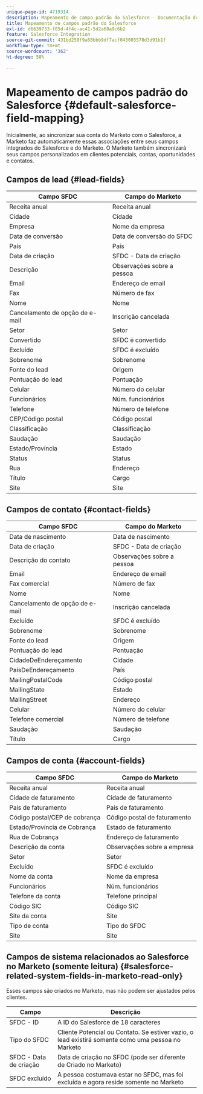```yaml
---
unique-page-id: 4719314
description: Mapeamento de campo padrão do Salesforce - Documentação do Marketo - Documentação do produto
title: Mapeamento de campos padrão do Salesforce
exl-id: d6639733-f85d-4f4c-ac41-5d2a68a9c6b2
feature: Salesforce Integration
source-git-commit: 431bd258f9a68bbb9df7acf043085578d3d91b1f
workflow-type: tm+mt
source-wordcount: '362'
ht-degree: 58%

---
```


# Mapeamento de campos padrão do Salesforce {#default-salesforce-field-mapping}

Inicialmente, ao sincronizar sua conta do Marketo com o Salesforce, a Marketo faz automaticamente essas associações entre seus campos integrados do Salesforce e do Marketo. O Marketo também sincronizará seus campos personalizados em clientes potenciais, contas, oportunidades e contatos.

## Campos de lead {#lead-fields}

| Campo SFDC | Campo do Marketo |
|---|---|
| Receita anual | Receita anual |
| Cidade | Cidade |
| Empresa | Nome da empresa |
| Data de conversão | Data de conversão do SFDC  |
| País | País |
| Data de criação | SFDC - Data de criação |
| Descrição | Observações sobre a pessoa |
| Email | Endereço de email |
| Fax | Número de fax |
| Nome | Nome |
| Cancelamento de opção de e-mail | Inscrição cancelada |
| Setor | Setor |
| Convertido | SFDC é convertido |
| Excluído | SFDC é excluído |
| Sobrenome | Sobrenome |
| Fonte do lead | Origem |
| Pontuação do lead | Pontuação |
| Celular | Número do celular |
| Funcionários | Núm. funcionários |
| Telefone | Número de telefone |
| CEP/Código postal | Código postal |
| Classificação | Classificação |
| Saudação | Saudação |
| Estado/Província | Estado |
| Status | Status |
| Rua | Endereço |
| Título | Cargo |
| Site | Site |

## Campos de contato {#contact-fields}

| Campo SFDC | Campo do Marketo |
|---|---|
| Data de nascimento | Data de nascimento |
| Data de criação | SFDC - Data de criação |
| Descrição do contato | Observações sobre a pessoa |
| Email | Endereço de email |
| Fax comercial | Número de fax |
| Nome | Nome |
| Cancelamento de opção de e-mail | Inscrição cancelada |
| Excluído | SFDC é excluído |
| Sobrenome | Sobrenome |
| Fonte do lead | Origem |
| Pontuação do lead | Pontuação |
| CidadeDeEndereçamento | Cidade |
| PaísDeEndereçamento | País |
| MailingPostalCode | Código postal |
| MailingState | Estado |
| MailingStreet | Endereço |
| Celular | Número do celular |
| Telefone comercial | Número de telefone |
| Saudação | Saudação |
| Título | Cargo |

## Campos de conta {#account-fields}

| Campo SFDC | Campo do Marketo |
|---|---|
| Receita anual | Receita anual |
| Cidade de faturamento | Cidade de faturamento |
| País de faturamento | País de faturamento |
| Código postal/CEP de cobrança | Código postal de faturamento |
| Estado/Província de Cobrança | Estado de faturamento |
| Rua de Cobrança | Endereço de faturamento |
| Descrição da conta | Observações sobre a empresa |
| Setor | Setor |
| Excluído | SFDC é excluído |
| Nome da conta | Nome da empresa |
| Funcionários | Núm. funcionários |
| Telefone da conta | Telefone principal |
| Código SIC | Código SIC |
| Site da conta | Site |
| Tipo de conta | Tipo do SFDC |
| Site | Site |

## Campos de sistema relacionados ao Salesforce no Marketo (somente leitura) {#salesforce-related-system-fields-in-marketo-read-only}

Esses campos são criados no Marketo, mas não podem ser ajustados pelos clientes.

| Campo | Descrição |
|---|---|
| SFDC - ID | A ID do Salesforce de 18 caracteres |
| Tipo do SFDC | Cliente Potencial ou Contato. Se estiver vazio, o lead existirá somente como uma pessoa no Marketo |
| SFDC - Data de criação | Data de criação no SFDC (pode ser diferente de Criado no Marketo) |
| SFDC excluído | A pessoa costumava estar no SFDC, mas foi excluída e agora reside somente no Marketo |
